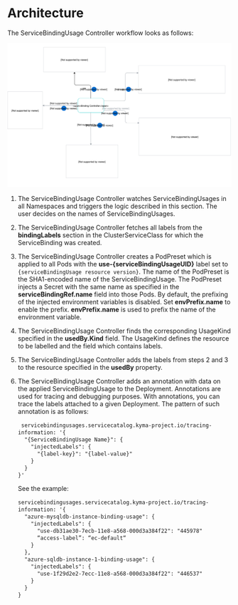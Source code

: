 # Architecture

The ServiceBindingUsage Controller workflow looks as follows:

![Architecture](assets/architecture.svg)

1. The ServiceBindingUsage Controller watches ServiceBindingUsages in all Namespaces and triggers the logic described in this section. The user decides on the names of ServiceBindingUsages.

2. The ServiceBindingUsage Controller fetches all labels from the **bindingLabels** section in the ClusterServiceClass for which the ServiceBinding was created.

3. The ServiceBindingUsage Controller creates a PodPreset which is applied to all Pods with the **use-{serviceBindingUsageUID}** label set to `{serviceBindingUsage resource version}`. The name of the PodPreset is the SHA1-encoded name of the ServiceBindingUsage. The PodPreset injects a Secret with the same name as specified in the  **serviceBindingRef.name** field into those Pods. By default, the prefixing of the injected environment variables is disabled. Set **envPrefix.name** to enable the prefix. **envPrefix.name** is used to prefix the name of the environment variable.

4. The ServiceBindingUsage Controller finds the corresponding UsageKind specified in the **usedBy.Kind** field. The UsageKind defines the resource to be labelled and the field which contains labels.

5. The ServiceBindingUsage Controller adds the labels from steps 2 and 3 to the resource specified in the **usedBy** property.

6. The ServiceBindingUsage Controller adds an annotation with data on the applied ServiceBindingUsage to the Deployment. Annotations are used for tracing and debugging purposes. With annotations, you can trace the labels attached to a given Deployment. The pattern of such annotation is as follows:

    ```
     servicebindingusages.servicecatalog.kyma-project.io/tracing-information: '{
      "{ServiceBindingUsage Name}": {
        "injectedLabels": {
          "{label-key}": "{label-value}"
        }
      }
    }'
    ```

    See the example:

    ```
    servicebindingusages.servicecatalog.kyma-project.io/tracing-information: '{
      "azure-mysqldb-instance-binding-usage": {
        "injectedLabels": {
          "use-db31ae30-7ecb-11e8-a568-000d3a384f22": "445978"
          “access-label”: “ec-default“
        }
      },
      "azure-sqldb-instance-1-binding-usage": {
        "injectedLabels": {
          "use-1f29d2e2-7ecc-11e8-a568-000d3a384f22": "446537"
        }
      }
    }
    ```
